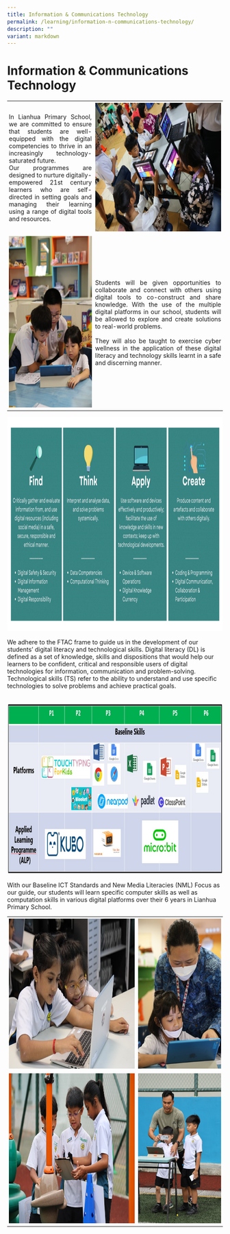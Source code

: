 ```yaml
---
title: Information & Communications Technology
permalink: /learning/information-n-communications-technology/
description: ""
variant: markdown
---
```

<h1><strong>Information &amp; Communications Technology</strong></h1>

<table style="border-collapse: collapse;">
  <tbody>
		<tr>
    <td style="text-align: justify; padding: 4px;  width: 40%;"><p>In Lianhua Primary School, we are committed to ensure that students are well-equipped with the digital competencies to thrive in an increasingly technology-saturated future. <br>Our programmes are designed to nurture digitally-empowered 21st century learners who are self-directed in setting goals and managing their learning using a range of digital tools and resources. </p>
			</td>
    <td style="text-align: justify; padding: 4px;  width: 60%;"><img style="width:600px;height:300px;" src="/images/Learning/Ict/ICTpic3.jpg"></td>
  </tr>
  <tr>
    <td style="text-align: justify; padding: 4px;"><img style="width:250px;height:400px;" src="/images/Learning/Ict/ICTpic4.jpg"></td>
    <td style="text-align: justify; padding: 4px;">Students will be given opportunities to collaborate and connect with others using digital tools to co-construct and share knowledge. With the use of the multiple digital platforms in our school, students will be allowed to explore and create solutions to real-world problems. <br><br>They will also be taught to exercise cyber wellness in the application of these digital literacy and technology skills learnt in a safe and discerning manner.</td>
  </tr>
</tbody>
</table>


<p><img style="width:1000px;height:500px;" src="/images/Learning/Ict/ICTpic1.png">
</p><p>We adhere to the FTAC frame to guide us in the development of our students’ digital literacy and technological skills. Digital literacy (DL) is defined as a set of knowledge, skills and dispositions that would help our learners to be confident, critical and responsible users of digital technologies for information, communication and problem-solving. Technological skills (TS) refer to the ability to understand and use specific technologies to solve problems and achieve practical goals.</p>
<br>
<img style="width:900px;height:400px;" src="/images/Learning/Ict/ICTpic2.png">

<p>With our Baseline ICT Standards and New Media Literacies (NML) Focus as our guide, our students will learn specific computer skills as well as computation skills in various digital platforms over their 6 years in Lianhua Primary School. </p>

<table style="border-collapse: collapse; width: 100%;">
  <tbody>
		<tr>
			<td style="text-align: justify; padding: 4px; width: 60%;"><img style="width:600px;height:350px;" src="/images/Learning/Ict/ICTpic5.jpg">
			</td>
    <td style="text-align: justify; padding: 4px;width: 40%;"><img style="width:220px;height:350px;" src="/images/Learning/Ict/ICTpic6.jpg"></td>
  </tr>
  <tr>
    <td style="text-align: justify; padding: 4px; width: 60%;"><img style="width:600px;height:350px;" src="/images/Learning/Ict/ICTpic7.jpg"></td>
    <td style="text-align: justify; padding: 4px; width: 40%;"><img style="width:220px;height:350px;" src="/images/Learning/Ict/ICTpic8.jpg"></td>
  </tr>
</tbody>
</table>